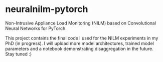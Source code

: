 # neuralnilm-pytorch
Non-Intrusive Appliance Load Monitoring (NILM) based on Convolutional Neural Networks for PyTorch.

This project contains the final code I used for the NILM experiments in my PhD (in progress).
I will upload more model architectures, trained model parameters and a notebook demonstrating disaggregation in the future.
Stay tuned :)
